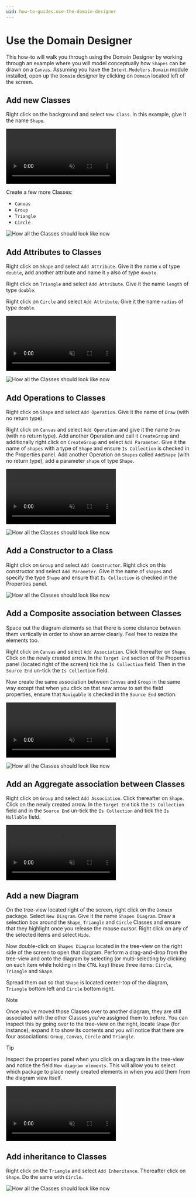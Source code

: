 ```yaml
---
uid: how-to-guides.use-the-domain-designer
---
```

# Use the Domain Designer

This how-to will walk you through using the Domain Designer by working through an example where you will model conceptually how `Shapes` can be drawn on a `Canvas`.
Assuming you have the `Intent.Modelers.Domain` module installed, open up the `Domain` designer by clicking on `Domain` located left of the screen.

## Add new Classes

Right click on the background and select `New Class`.
In this example, give it the name `Shape`.

<p><video style="max-width: 100%" muted="true" loop="true" autoplay="true" src="videos/create-shape-class.mp4"></video></p>

Create a few more Classes:

- `Canvas`
- `Group`
- `Triangle`
- `Circle`

![How all the Classes should look like now](images/all-the-shape-classes.png)

## Add Attributes to Classes

Right click on `Shape` and select `Add Attribute`.
Give it the name `x` of type `double`, add another attribute and name it `y` also of type `double`.

Right click on `Triangle` and select `Add Attribute`.
Give it the name `length` of type `double`.

Right click on `Circle` and select `Add Attribute`.
Give it the name `radius` of type `double`.

<p><video style="max-width: 100%" muted="true" loop="true" autoplay="true" src="videos/add-attributes.mp4"></video></p>

![How all the Classes should look like now](images/all-the-shape-attributes.png)

## Add Operations to Classes

Right click on `Shape` and select `Add Operation`.
Give it the name of `Draw` (with no return type).

Right click on `Canvas` and select `Add Operation` and give it the name `Draw` (with no return type).
Add another Operation and call it `CreateGroup` and additionally right click on `CreateGroup` and select `Add Parameter`.
Give it the name of `shapes` with a type of `Shape` and ensure `Is Collection` is checked in the Properties panel.
Add another Operation on `Shapes` called `AddShape` (with no return type), add a parameter `shape` of type `Shape`.

<p><video style="max-width: 100%" muted="true" loop="true" autoplay="true" src="videos/add-operation-with-parameter.mp4"></video></p>

![How all the Classes should look like now](images/all-the-shape-operations.png)

## Add a Constructor to a Class

Right click on `Group` and select `Add Constructor`. Right click on this constructor and select `Add Parameter`.
Give it the name of `shapes` and specify the type `Shape` and ensure that `Is Collection` is checked in the Properties panel.

![How all the Classes should look like now](images/all-the-shape-constructors.png)

## Add a Composite association between Classes

Space out the diagram elements so that there is some distance between them vertically in order to show an arrow clearly. Feel free to resize the elements too.

Right click on `Canvas` and select `Add Association`. Click thereafter on `Shape`. Click on the newly created arrow.
In the `Target End` section of the Properties panel (located right of the screen) tick the `Is Collection` field. Then in the `Source End` un-tick the `Is Collection` field.

Now create the same association between `Canvas` and `Group` in the same way except that when you click on that new arrow to set the field properties, ensure that `Navigable` is checked in the `Source End` section.

<p><video style="max-width: 100%" muted="true" loop="true" autoplay="true" src="videos/add-composite-association.mp4"></video></p>

![How all the Classes should look like now](images/all-the-shape-composite-associations.png)

## Add an Aggregate association between Classes

Right click on `Group` and select `Add Association`. Click thereafter on `Shape`. Click on the newly created arrow.
In the `Target End` tick the `Is Collection` field and in the `Source End` un-tick the `Is Collection` and tick the `Is Nullable` field.

<p><video style="max-width: 100%" muted="true" loop="true" autoplay="true" src="videos/add-aggregate-association.mp4"></video></p>

## Add a new Diagram

On the tree-view located right of the screen, right click on the `Domain` package. Select `New Diagram`. Give it the name `Shapes Diagram`.
Draw a selection box around the `Shape`, `Triangle` and `Circle` Classes and ensure that they highlight once you release the mouse cursor.
Right click on any of the selected items and select `Hide`.

Now double-click on `Shapes Diagram` located in the tree-view on the right side of the screen to open that diagram.
Perform a drag-and-drop from the tree-view and onto the diagram by selecting (or multi-selecting by clicking on each item while holding in the `CTRL` key) these three items: `Circle`, `Triangle` and `Shape`.

Spread them out so that `Shape` is located center-top of the diagram, `Triangle` bottom left and `Circle` bottom right.

>[!NOTE]
>Once you've moved those Classes over to another diagram, they are still associated with the other Classes you've assigned them to before.
>You can inspect this by going over to the tree-view on the right, locate `Shape` (for instance), expand it to show its contents and you will notice that there are four associations: `Group`, `Canvas`, `Circle` and `Triangle`.

>[!TIP]
>Inspect the properties panel when you click on a diagram in the tree-view and notice the field `New diagram elements`.
>This will allow you to select which package to place newly created elements in when you add them from the diagram view itself.

<p><video style="max-width: 100%" muted="true" loop="true" autoplay="true" src="videos/new-diagram-and-move-over.mp4"></video></p>

## Add inheritance to Classes

Right click on the `Triangle` and select `Add Inheritance`. Thereafter click on `Shape`. Do the same with `Circle`.

![How all the Classes should look like now](images/all-the-shapes-inherited.png)

